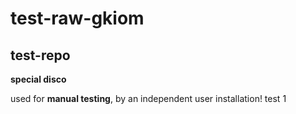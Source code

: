 # test-raw-gkiom
## test-repo

**special disco** 

used for **manual testing**, by an independent user installation! test 1
